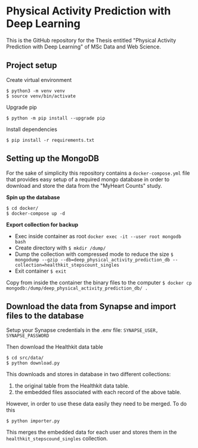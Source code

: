 # Physical Activity Prediction with Deep Learning
This is the GitHub repository for the Thesis entitled "Physical Activity Prediction with Deep Learning" of MSc Data and Web Science.


## Project setup

Create virtual environment

```
$ python3 -m venv venv
$ source venv/bin/activate
```

Upgrade pip

```
$ python -m pip install --upgrade pip
```

Install dependencies

```
$ pip install -r requirements.txt
```


## Setting up the MongoDB

For the sake of simplicity this repository contains a `docker-compose.yml`
file that provides easy setup of a required mongo database in order to
download and store the data from the "MyHeart Counts" study.

**Spin up the database**
```
$ cd docker/
$ docker-compose up -d
```

**Export collection for backup**

* Exec inside container as root
`docker exec -it --user root mongodb bash`
* Create directory with `$ mkdir /dump/`
* Dump the collection with compressed mode to reduce the size 
`$ mongodump --gzip --db=deep_physical_activity_prediction_db --collection=healthkit_stepscount_singles`
* Exit container `$ exit`

Copy from inside the container the binary files to the computer
`$ docker cp  mongodb:/dump/deep_physical_activity_prediction_db/ .`


## Download the data from Synapse and import files to the database

Setup your Synapse credentials in the .env file: `SYNAPSE_USER, SYNAPSE_PASSWORD`

Then download the Healthkit data table

```
$ cd src/data/
$ python download.py 
```

This downloads and stores in database in two different collections:
1. the original table from the Healthkit data table.
2. the embedded files associated with each record of the above table.

However, in order to use these data easily they need 
to be merged. To do this

```
$ python importer.py
```

This merges the embedded data for each user and 
stores them in the `healthkit_stepscound_singles` collection.

